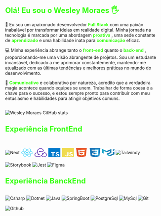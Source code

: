 <span style="color: #39FF14; font-size: 24px; font-weight: bold;">Olá! Eu sou o Wesley Moraes 🖐️<span>

<p> 🚀 Eu sou um apaixonado desenvolvedor <strong style="color: #39FF14">Full Stack</strong>  com uma paixão inabalável por transformar ideias em realidade digital. Minha jornada na tecnologia é marcada por uma abordagem <strong style="color: #39FF14">proativa</strong> , uma sede constante de <strong style="color: #39FF14">aprendizado</strong>  e uma habilidade inata para <strong style="color: #39FF14">comunicação</strong> eficaz.

💻 Minha experiência abrange tanto o <strong style="color: #39FF14">front-end</strong>  quanto o <strong style="color: #39FF14">back-end</strong> , proporcionando-me uma visão abrangente de projetos. Sou um estudante incansável, dedicado a me aprimorar constantemente, mantendo-me atualizado com as últimas tendências e melhores práticas no mundo do desenvolvimento.

🤝 <strong style="color: #39FF14">Comunicativo</strong>  e colaborativo por natureza, acredito que a verdadeira magia acontece quando equipes se unem. Trabalhar de forma coesa é a chave para o sucesso, e estou sempre pronto para contribuir com meu entusiasmo e habilidades para atingir objetivos comuns.
</p>

##

![Wesley Moraes GitHub stats](https://github-readme-stats.vercel.app/api?username=owesleymoraes&show_icons=true&theme=merko&count_private=true)

##

<span style="color: #39FF14; font-size: 24px; font-weight: bold;">Experiência FrontEnd </span>
<div style="display: inline_block "><br>
   <img style="margin-top: 16px" align="center" alt="Next" height="30" width="40" src="https://cdn.jsdelivr.net/gh/devicons/devicon/icons/nextjs/nextjs-original.svg" />
  <img style="margin-top: 16px" align="center" alt="React" height="30" width="40" src="https://raw.githubusercontent.com/devicons/devicon/master/icons/react/react-original.svg">
  <img style="margin-top: 16px" align="center" alt="Python" height="30" width="40" src="https://raw.githubusercontent.com/devicons/devicon/master/icons/redux/redux-original.svg">
  <img style="margin-top: 16px" align="center" alt="Ts" height="30" width="40" src="https://raw.githubusercontent.com/devicons/devicon/master/icons/typescript/typescript-plain.svg">
  <img style="margin-top: 16px" align="center" alt="Js" height="30" width="40" src="https://raw.githubusercontent.com/devicons/devicon/master/icons/javascript/javascript-plain.svg">
  <img style="margin-top: 16px" align="center" alt="HTML" height="30" width="40" src="https://raw.githubusercontent.com/devicons/devicon/master/icons/html5/html5-original.svg">
  <img style="margin-top: 16px" align="center" alt="CSS" height="30" width="40" src="https://raw.githubusercontent.com/devicons/devicon/master/icons/css3/css3-original.svg">
  <img style="margin-top: 16px" align="center" alt="Mui" height="30" width="40" src="https://raw.githubusercontent.com/devicons/devicon/master/icons/materialui/materialui-original.svg">
  <img style="margin-top: 16px" align="center" alt="Tailwindy" height="30" width="40" src="https://cdn.jsdelivr.net/gh/devicons/devicon/icons/tailwindcss/tailwindcss-plain.svg" />
  <img style="margin-top: 16px" align="center" alt="Storybook" height="30" width="40" src="https://cdn.jsdelivr.net/gh/devicons/devicon/icons/storybook/storybook-original.svg" />
  <img style="margin-top: 16px" align="center" alt="Jest" height="30" width="40" src="https://cdn.jsdelivr.net/gh/devicons/devicon/icons/jest/jest-plain.svg" />
  <img style="margin-top: 16px" align="center" alt="Figma" height="30" width="40" src="https://cdn.jsdelivr.net/gh/devicons/devicon/icons/figma/figma-original.svg" />
</div>

##

<span style="color: #39FF14; font-size: 24px; font-weight: bold;">
Experiência BanckEnd  </span>
<div style="display: inline_block "><br>
   
<img style="margin-top: 16px" align="center" alt="Csharp" height="30" width="40" src="https://cdn.jsdelivr.net/gh/devicons/devicon/icons/csharp/csharp-original.svg" />
<img style="margin-top: 16px" align="center" alt="Dotnet" height="30" width="40" src="https://cdn.jsdelivr.net/gh/devicons/devicon/icons/dotnetcore/dotnetcore-original.svg" />
<img style="margin-top: 16px" align="center" alt="Java" height="30" width="40" src="https://cdn.jsdelivr.net/gh/devicons/devicon/icons/java/java-original.svg" />
<img style="margin-top: 16px" align="center" alt="SpringBoot" height="40" width="40" src="https://cdn.jsdelivr.net/gh/devicons/devicon/icons/spring/spring-original-wordmark.svg" />
<img style="margin-top: 16px" align="center" alt="PostgreSql" height="30" width="40" src="https://cdn.jsdelivr.net/gh/devicons/devicon/icons/postgresql/postgresql-original.svg" />
<img style="margin-top: 16px" align="center" alt="MySql" height="30" width="40" src="https://cdn.jsdelivr.net/gh/devicons/devicon/icons/mysql/mysql-original.svg" />
<img  style="margin-top: 16px" align="center" alt="Git" height="30" width="40" src="https://cdn.jsdelivr.net/gh/devicons/devicon/icons/git/git-original.svg" />
<img  style="margin-top: 16px" align="center" alt="Github" height="30" width="40" src="https://cdn.jsdelivr.net/gh/devicons/devicon/icons/github/github-original.svg" />      
</div>




